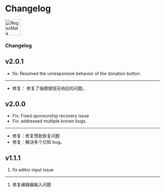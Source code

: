 Changelog
===

<a target="_blank" href="https://apps.apple.com/app/regex-mate/id6479819388" title="RegexMate for macOS">
  <img alt="RegexMate AppStore" src="https://jaywcjlove.github.io/sb/download/macos.svg" height="51">
</a>

### Changelog  

## v2.0.1

- fix: Resolved the unresponsive behavior of the donation button.  

---

- 修复： 修复了捐赠按钮无响应的问题。  

## v2.0.0

- Fix: Fixed sponsorship recovery issue 
- Fix: addressed multiple known bugs.

---

- 修复：修复赞助恢复问题
- 修复：解决多个已知 bug。

## v1.1.1

1. fix editor input issue

---

1. 修复编辑器输入问题